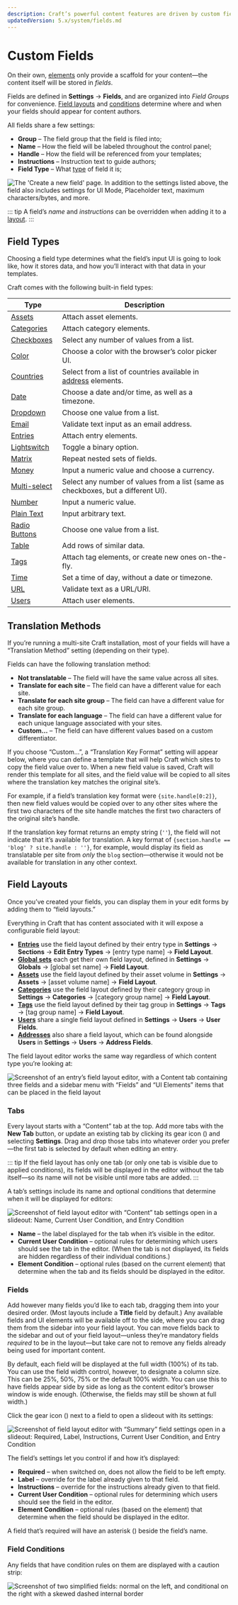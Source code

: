 ```yaml
---
description: Craft’s powerful content features are driven by custom fields.
updatedVersion: 5.x/system/fields.md
---
```


# Custom Fields

On their own, [elements](./elements.md) only provide a scaffold for your content—the content itself will be stored in *fields*.

Fields are defined in **Settings** → **Fields**, and are organized into _Field Groups_ for convenience. [Field layouts](#field-layouts) and [conditions](#field-conditions) determine where and when your fields should appear for content authors.

All fields share a few settings:

- **Group** – The field group that the field is filed into;
- **Name** – How the field will be labeled throughout the control panel;
- **Handle** – How the field will be referenced from your templates;
- **Instructions** – Instruction text to guide authors;
- **Field Type** – What [type](#field-types) of field it is;

<BrowserShot url="https://my-project.tld/admin/settings/fields/new" :link="false" :max-height="500">
<img src="./images/fields-field-settings.png" alt="The 'Create a new field' page. In addition to the settings listed above, the field also includes settings for UI Mode, Placeholder text, maximum characters/bytes, and more." >
</BrowserShot>

::: tip
A field’s _name_ and _instructions_ can be overridden when adding it to a [layout](#field-layouts).
:::

## Field Types

Choosing a field type determines what the field’s input UI is going to look like, how it stores data, and how you’ll interact with that data in your templates.

Craft comes with the following built-in field types:

Type | Description
---- | -----------
[Assets](assets-fields.md) | Attach asset elements.
[Categories](categories-fields.md) | Attach category elements.
[Checkboxes](checkboxes-fields.md) | Select any number of values from a list.
[Color](color-fields.md) | Choose a color with the browser’s color picker UI.
[Countries](country-fields.md) | Select from a list of countries available in [address](addresses.md) elements.
[Date](date-time-fields.md) | Choose a date and/or time, as well as a timezone.
[Dropdown](dropdown-fields.md) | Choose one value from a list.
[Email](email-fields.md) | Validate text input as an email address.
[Entries](entries-fields.md) | Attach entry elements.
[Lightswitch](lightswitch-fields.md) | Toggle a binary option.
[Matrix](matrix-fields.md) | Repeat nested sets of fields.
[Money](money-fields.md) | Input a numeric value and choose a currency.
[Multi-select](multi-select-fields.md) | Select any number of values from a list (same as checkboxes, but a different UI).
[Number](number-fields.md) | Input a numeric value.
[Plain Text](plain-text-fields.md) | Input arbitrary text.
[Radio Buttons](radio-buttons-fields.md) | Choose one value from a list.
[Table](table-fields.md) | Add rows of similar data.
[Tags](tags-fields.md) | Attach tag elements, or create new ones on-the-fly.
[Time](time-fields.md) | Set a time of day, without a date or timezone.
[URL](url-fields.md) | Validate text as a URL/URI.
[Users](users-fields.md) | Attach user elements.

## Translation Methods

If you’re running a multi-site Craft installation, most of your fields will have a “Translation Method” setting (depending on their type).

Fields can have the following translation method:

- **Not translatable** – The field will have the same value across all sites.
- **Translate for each site** – The field can have a different value for each site.
- **Translate for each site group** – The field can have a different value for each site group.
- **Translate for each language** – The field can have a different value for each unique language associated with your sites.
- **Custom…** – The field can have different values based on a custom differentiator.

If you choose “Custom…”, a “Translation Key Format” setting will appear below, where you can define a template that will help Craft which sites to copy the field value over to. When a new field value is saved, Craft will render this template for all sites, and the field value will be copied to all sites where the translation key matches the original site’s.

For example, if a field’s translation key format were `{site.handle[0:2]}`, then new field values would be copied over to any other sites where the first two characters of the site handle matches the first two characters of the original site’s handle.

If the translation key format returns an empty string (`''`), the field will not indicate that it’s available for translation. A key format of `{section.handle == 'blog' ? site.handle : ''}`, for example, would display its field as translatable per site from _only_ the `blog` section—otherwise it would not be available for translation in any other context.

## Field Layouts

Once you’ve created your fields, you can display them in your edit forms by adding them to “field layouts.”

Everything in Craft that has content associated with it will expose a configurable field layout:

- **[Entries](entries.md)** use the field layout defined by their entry type in **Settings** → **Sections** → **Edit Entry Types** → [entry type name] → **Field Layout**.
- **[Global sets](globals.md)** each get their own field layout, defined in **Settings** → **Globals** → [global set name] → **Field Layout**.
- **[Assets](assets.md)** use the field layout defined by their asset volume in **Settings** → **Assets** → [asset volume name] → **Field Layout**.
- **[Categories](categories.md)** use the field layout defined by their category group in **Settings** → **Categories** → [category group name] → **Field Layout**.
- **[Tags](tags.md)** use the field layout defined by their tag group in **Settings** → **Tags** → [tag group name] → **Field Layout**.
- **[Users](users.md)** share a single field layout defined in **Settings** → **Users** → **User Fields**.
- **[Addresses](addresses.md)** also share a field layout, which can be found alongside **Users** in **Settings** → **Users** → **Address Fields**.

The field layout editor works the same way regardless of which content type you’re looking at:

![Screenshot of an entry’s field layout editor, with a Content tab containing three fields and a sidebar menu with “Fields” and “UI Elements” items that can be placed in the field layout](./images/field-layout-editor.png)

### Tabs

Every layout starts with a “Content” tab at the top. Add more tabs with the **New Tab** button, or update an existing tab by clicking its gear icon (<icon kind="settings" />) and selecting **Settings**. Drag and drop those tabs into whatever order you prefer—the first tab is selected by default when editing an entry.

::: tip
If the field layout has only one tab (or only one tab is visible due to applied conditions), its fields will be displayed in the editor without the tab itself—so its name will not be visible until more tabs are added.
:::

A tab’s settings include its name and optional conditions that determine when it will be displayed for editors:

![Screenshot of field layout editor with “Content” tab settings open in a slideout: Name, Current User Condition, and Entry Condition](./images/field-layout-tab-settings.png)

- **Name** – the label displayed for the tab when it’s visible in the editor.
- **Current User Condition** – optional rules for determining which users should see the tab in the editor. (When the tab is not displayed, its fields are hidden regardless of their individual conditions.)
- **Element Condition** – optional rules (based on the current element) that determine when the tab and its fields should be displayed in the editor.

### Fields

Add however many fields you’d like to each tab, dragging them into your desired order. (Most layouts include a **Title** field by default.) Any available fields and UI elements will be available off to the side, where you can drag them from the sidebar into your field layout. You can move fields back to the sidebar and out of your field layout—unless they’re mandatory fields _required_ to be in the layout—but take care not to remove any fields already being used for important content.

By default, each field will be displayed at the full width (100%) of its tab. You can use the field width control, however, to designate a column size. This can be 25%, 50%, 75% or the default 100% width. You can use this to have fields appear side by side as long as the content editor’s browser window is wide enough. (Otherwise, the fields may still be shown at full width.)

Click the gear icon (<icon kind="settings" />) next to a field to open a slideout with its settings:

![Screenshot of field layout editor with “Summary” field settings open in a slideout: Required, Label, Instructions, Current User Condition, and Entry Condition](./images/field-slideout.png)

The field’s settings let you control if and how it’s displayed:

- **Required** – when switched on, does not allow the field to be left empty.
- **Label** – override for the label already given to that field.
- **Instructions** – override for the instructions already given to that field.
- **Current User Condition** – optional rules for determining which users should see the field in the editor.
- **Element Condition** – optional rules (based on the element) that determine when the field should be displayed in the editor.

A field that’s required will have an asterisk (<icon kind="asterisk" />) beside the field’s name.

### Field Conditions

Any fields that have condition rules on them are displayed with a caution strip:

![Screenshot of two simplified fields: normal on the left, and conditional on the right with a skewed dashed internal border](./images/field-and-conditional-field.png)
